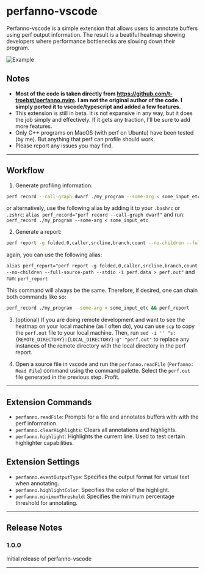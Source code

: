 # perfanno-vscode

Perfanno-vscode is a simple extension that allows users to annotate buffers using perf output information. The result is a beatiful heatmap showing developers where performance bottlenecks are slowing down their program.

![Example](https://github.com/alexdalat/perfanno-vscode/blob/main/example.png?raw=true)

## Notes

* **Most of the code is taken directly from https://github.com/t-troebst/perfanno.nvim. I am not the original author of the code. I simply ported it to vscode/typescript and added a few features.**
* This extension is still in beta. It is not expansive in any way, but it does the job simply and effectively. If it gets any traction, I'll be sure to add more features.
* Only C++ programs on MacOS (with perf on Ubuntu) have been tested (by me). But anything that perf can profile should work.
* Please report any issues you may find.

---

## Workflow

1. Generate profiling information:

```bash
perf record --call-graph dwarf ./my_program --some-arg < some_input_etc
```
or alternatively, use the following alias by adding it to your `.bashrc` or `.zshrc`:
`alias perf_record="perf record --call-graph dwarf"`
and run:
`perf_record ./my_program --some-arg < some_input_etc`

2. Generate a report:

```bash
perf report -g folded,0,caller,srcline,branch,count --no-children --full-source-path --stdio -i perf.data > perf.out
```

again, you can use the following alias:

`alias perf_report="perf report -g folded,0,caller,srcline,branch,count --no-children --full-source-path --stdio -i perf.data > perf.out"`
and run: 
`perf_report`

This command will always be the same. Therefore, if desired, one can chain both commands like so:
```bash
perf_record ./my_program --some-arg < some_input_etc && perf_report
```

3. (optional) If you are doing remote development and want to see the heatmap on your local machine (as I often do), you can use `scp` to copy the `perf.out` file to your local machine. Then, run `sed -i '' "s:{REMOTE_DIRECTORY}:{LOCAL_DIRECTORY}:g" "perf.out"` to replace any instances of the remote directory with the local directory in the perf report.

3. Open a source file in vscode and run the `perfanno.readFile` (`Perfanno: Read File`) command using the command palette. Select the `perf.out` file generated in the previous step. Profit.

---

## Extension Commands

* `perfanno.readFile`: Prompts for a file and annotates buffers with with the perf information.
* `perfanno.clearHighlights`: Clears all annotations and highlights.
* `perfanno.highlight`: Highlights the current line. Used to test certain highlighter capabilities.

## Extension Settings

* `perfanno.eventOutputType`: Specifies the output format for virtual text when annotating.
* `perfanno.highlightColor`: Specifies the color of the highlight. 
* `perfanno.minimumThreshold`: Specifies the minimum percentage threshold for annotating.

---

## Release Notes

### 1.0.0

Initial release of perfanno-vscode

---